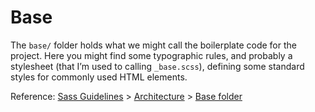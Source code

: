 # Base

The `base/` folder holds what we might call the boilerplate code for the project. Here you might find some typographic rules, and probably a stylesheet (that I’m used to calling `_base.scss`), defining some standard styles for commonly used HTML elements.

Reference: [Sass Guidelines](https://sass-guidelin.es/) > [Architecture](https://sass-guidelin.es/#architecture) > [Base folder](https://sass-guidelin.es/#base-folder)
